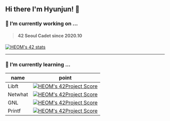## Hi there I'm Hyunjun! 👋

<!--
**Eomhyunjun/Eomhyunjun** is a ✨ _special_ ✨ repository because its `README.md` (this file) appears on your GitHub profile.

Here are some ideas to get you started:

- 🔭 I’m currently working on ...
- 🌱 I’m currently learning ...
- 👯 I’m looking to collaborate on ...
- 🤔 I’m looking for help with ...
- 💬 Ask me about ...
- 📫 How to reach me: ...
- 😄 Pronouns: ...
- ⚡ Fun fact: ...
-->
### 🔭 I’m currently working on ...
>#### 42 Seoul Cadet since 2020.10</br>
 [![HEOM's 42 stats](https://badge42.herokuapp.com/api/stats/heom?privacyEmail=true)](https://github.com/JaeSeoKim/badge42)
 --- --- ---
### 🌱 I’m currently learning ...</br>
|name | point |
|---|:---:|
| Libft | [![HEOM's 42Project Score](https://badge42.herokuapp.com/api/project/heom/Libft)](https://github.com/JaeSeoKim/badge42) |
| Netwhat | [![HEOM's 42Project Score](https://badge42.herokuapp.com/api/project/heom/netwhat)](https://github.com/JaeSeoKim/badge42) |
| GNL | [![HEOM's 42Project Score](https://badge42.herokuapp.com/api/project/heom/get_next_line)](https://github.com/JaeSeoKim/badge42) |
| Printf | [![HEOM's 42Project Score](https://badge42.herokuapp.com/api/project/heom/ft_printf)](https://github.com/JaeSeoKim/badge42) |

